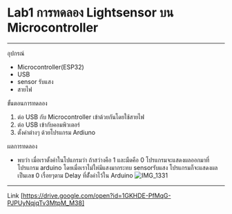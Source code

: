 # Lab1 การทดลอง Lightsensor บน Microcontroller
_____

อุปกรณ์
* Microcontroller(ESP32)
* USB
* sensor รับแสง
* สายไฟ

ขั้นตอนการทดลอง
1) ต่อ USB กับ Microcontroller เข้าด้วยกันโดยใช้สายไฟ
2) ต่อ USB เข้ากับคอมพิวเตอร์
3) ตั้งค่าต่างๆ ด้วยโปรแกรม Ardiuno

ผลการทดลอง 
* พบว่า เมื่อเราตั้งค่าในโปแกรมว่า ถ้าสว่างคือ 1 และมืดคือ 0 โปรแกรมจะแสดงผลออกมาที่โปรแกรม arduino โดยเมื่อเราไม่ให่มีแสงมากระทบ sensorรับแสง โปรแกรมก็จะแสดงผลเป็นเลข 0 เรื่อยๆตาม Delay ที่ตัั้งค่าไว้ใน Arduino 
![IMG_1331](https://user-images.githubusercontent.com/63835330/79560145-3392cb80-80d1-11ea-93cf-7870557980d7.jpg)

___
Link 
[https://drive.google.com/open?id=1GKHDE-PfMqG-PJPUyNqjqTv3MtpM_M38]
